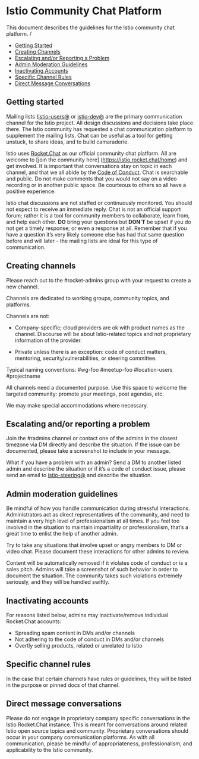 # Istio Community Chat Platform

This document describes the guidelines for the Istio community chat platform. 
/
- [Getting Started](#getting-started)
- [Creating Channels](#creating-channels)
- [Escalating and/or Reporting a Problem](#escalating-andor-reporting-a-problem)
- [Admin Moderation Guidelines](#admin-moderation-guidelines)
- [Inactivating Accounts](#inactivating-accounts)
- [Specific Channel Rules](#specific-channel-rules)
- [Direct Message Conversations](#dm-direct-message-conversations)

## Getting started

Mailing lists ([istio-users@](istio-users@googlegroups.com) or [istio-dev@](istio-dev@googlegroups.com) are the primary communication
channel for the Istio project. All design discussions and decisions take place there. The Istio
community has requested a chat communication platform to supplement the mailing lists. Chat can be useful as a tool for getting unstuck, to
share ideas, and to build camaraderie.

Istio uses [Rocket.Chat](https://istio.rocket.chat) as our official community chat platform. All are welcome to [join the community here]
(https://istio.rocket.chat/home) and get involved. It is important that conversations stay on topic in each channel, and that we all abide by
the [Code of Conduct](https://github.com/cncf/foundation/blob/master/code-of-conduct.md). Chat is searchable and public. Do not make comments
that you would not say on a video recording or in another public space. Be courteous to others so all have a positive experience.

Istio chat discussions are not staffed or continuously monitored. You should not expect to receive an immediate reply. Chat is not an
official support forum; rather it is a tool for community members to collaborate, learn from, and help each other.
**DO** bring your questions but **DON’T** be upset if you do not get a timely response; or even a response at all. Remember that if you
have a question it’s very likely someone else has had that same question before and will later - the mailing lists are ideal for this type
of communication.

## Creating channels

Please reach out to the #rocket-admins group with your request to create a new channel.

Channels are dedicated to working groups, community topics, and platforms.

Channels are not:

- Company-specific; cloud providers are ok with product names as the channel. Discourse will be about Istio-related topics and not proprietary
information of the provider.

- Private unless there is an exception: code of conduct matters, mentoring, security/vulnerabilities, or steering committee.

Typical naming conventions: #wg-foo #meetup-foo #location-users #projectname

All channels need a documented purpose. Use this space to welcome the targeted community: promote your meetings, post agendas, etc.

We may make special accommodations where necessary.

## Escalating and/or reporting a problem

Join the #radmins channel or contact one of the admins in the closest timezone via DM directly and describe the situation. If the issue can be documented,
please take a screenshot to include in your message.

What if you have a problem with an admin? Send a DM to another listed admin and describe the situation or if it’s a code of conduct issue,
please send an email  to [istio-steering@](istio-steering@googlegroups.com) and describe the situation.

## Admin moderation guidelines

Be mindful of how you handle communication during stressful interactions. Administrators act as direct representatives of the
community, and need to maintain a very high level of professionalism at all times. If you feel too involved in the situation to
maintain impartiality or professionalism, that’s a great time to enlist the help of another admin.

Try to take any situations that involve upset or angry members to DM or video chat. Please document these interactions for other admins
to review.

Content will be automatically removed if it violates code of conduct or is a sales pitch. Admins will take a screenshot of such
behavior in order to document the situation. The community takes such violations extremely seriously, and they will be handled swiftly.

## Inactivating accounts

For reasons listed below, admins may inactivate/remove individual Rocket.Chat accounts:

- Spreading spam content in DMs and/or channels
- Not adhering to the code of conduct in DMs and/or channels
- Overtly selling products, related or unrelated to Istio

## Specific channel rules

In the case that certain channels have rules or guidelines, they will be listed in the purpose or pinned docs of that channel.

## Direct message conversations

Please do not engage in proprietary company specific conversations in the Istio Rocket.Chat instance. This is meant for conversations around related Istio open source topics and community. Proprietary conversations should occur in your company communication platforms. As with all communication, please be mindful of appropriateness, professionalism, and applicability to the Istio community.

